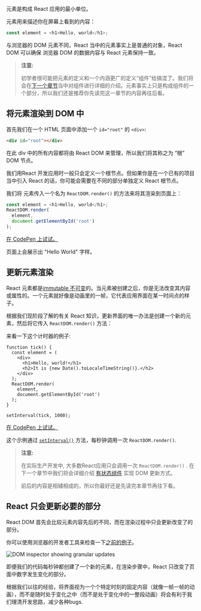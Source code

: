 
元素是构成 React 应用的最小单位。

元素用来描述你在屏幕上看到的内容：

```js
const element = <h1>Hello, world</h1>;
```

与浏览器的 DOM 元素不同，React 当中的元素事实上是普通的对象，React DOM 可以确保 浏览器 DOM 的数据内容与 React 元素保持一致。

>**注意:**
>
>初学者很可能把元素的定义和一个内涵更广的定义“组件”给搞混了。我们将会在[下一个章节](/react/docs/components-and-props.html)当中对组件进行详细的介绍。元素事实上只是构成组件的一个部分，所以我们还是推荐你先读完这一章节的内容再往后看。

## 将元素渲染到 DOM 中

首先我们在一个 HTML 页面中添加一个 `id="root"` 的 `<div>`:

```html
<div id="root"></div>
```

在此 div 中的所有内容都将由 React DOM 来管理，所以我们将其称之为 “根” DOM 节点。

我们用React 开发应用时一般只会定义一个根节点。但如果你是在一个已有的项目当中引入 React 的话，你可能会需要在不同的部分单独定义 React 根节点。

我们将 元素传入一个名为 `ReactDOM.render()` 的方法来将其渲染到页面上：

```js
const element = <h1>Hello, world</h1>;
ReactDOM.render(
  element,
  document.getElementById('root')
);
```

[在 CodePen 上试试。](http://codepen.io/gaearon/pen/rrpgNB?editors=1010)

页面上会展示出 "Hello World" 字样。

## 更新元素渲染

React 元素都是[immutable 不可变](https://en.wikipedia.org/wiki/Immutable_object)的。当元素被创建之后，你是无法改变其内容或属性的。一个元素就好像是动画里的一帧，它代表应用界面在某一时间点的样子。

根据我们现阶段了解的有关 React 知识，更新界面的唯一办法是创建一个新的元素，然后将它传入 `ReactDOM.render()` 方法：

来看一下这个计时器的例子:

```js{8-11}
function tick() {
  const element = (
    <div>
      <h1>Hello, world!</h1>
      <h2>It is {new Date().toLocaleTimeString()}.</h2>
    </div>
  );
  ReactDOM.render(
    element,
    document.getElementById('root')
  );
}

setInterval(tick, 1000);
```

[在 CodePen 上试试。](http://codepen.io/gaearon/pen/gwoJZk?editors=0010)

这个示例通过 [`setInterval()`](https://developer.mozilla.org/en-US/docs/Web/API/WindowTimers/setInterval) 方法，每秒钟调用一次 `ReactDOM.render()`.

>**注意:**
>
>在实际生产开发中, 大多数React应用只会调用一次 `ReactDOM.render()` . 在下一个章节中我们将会详细介绍 [有状态组件](/react/docs/state-and-lifecycle.html) 实现 DOM 更新方式。
>
>前后的内容是相辅相成的，所以你最好还是先读完本章节再往下看。

## React 只会更新必要的部分

React DOM 首先会比较元素内容先后的不同，而在渲染过程中只会更新改变了的部分。

你可以使用浏览器的开发者工具来检查一下[之前的例子](http://codepen.io/gaearon/pen/gwoJZk?editors=0010)。

![DOM inspector showing granular updates](/react/img/docs/granular-dom-updates.gif)

即便我们的代码每秒钟都创建了一个新的元素，在渲染步骤中，React 只改变了页面中数字发生变化的部分。

根据我们以往的经验，将界面视为一个个特定时刻的固定内容（就像一帧一帧的动画），而不是随时处于变化之中（而不是处于变化中的一整段动画）将会有利于我们理清开发思路，减少各种bugs.
